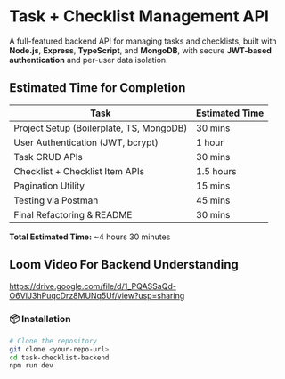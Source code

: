 # Task + Checklist Management API

A full-featured backend API for managing tasks and checklists, built with **Node.js**, **Express**, **TypeScript**, and **MongoDB**, with secure **JWT-based authentication** and per-user data isolation.


## Estimated Time for Completion

| Task                                    | Estimated Time |
|----------------------------------------|----------------|
| Project Setup (Boilerplate, TS, MongoDB) | 30 mins        |
| User Authentication (JWT, bcrypt)       | 1 hour         |
| Task CRUD APIs                          | 30 mins        |
| Checklist + Checklist Item APIs         | 1.5 hours      |
| Pagination Utility                      | 15 mins        |
| Testing via Postman                     | 45 mins        |
| Final Refactoring & README              | 30 mins        |

**Total Estimated Time:** ~4 hours 30 minutes

## Loom Video For Backend Understanding

https://drive.google.com/file/d/1_PQASSaQd-O6VIJ3hPuqcDrz8MUNq5Uf/view?usp=sharing

### 📦 Installation

```bash
# Clone the repository
git clone <your-repo-url>
cd task-checklist-backend
npm run dev